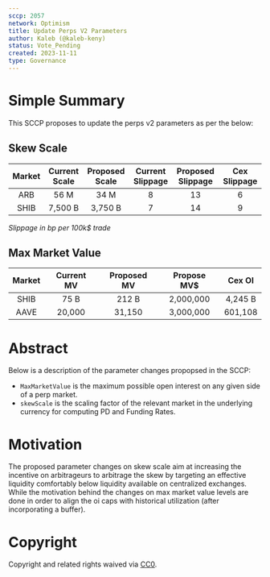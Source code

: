 ```yaml
---
sccp: 2057
network: Optimism
title: Update Perps V2 Parameters
author: Kaleb (@kaleb-keny)
status: Vote_Pending
created: 2023-11-11
type: Governance
---
```


# Simple Summary

This SCCP proposes to update the perps v2 parameters as per the below:

## Skew Scale

| **Market** | **Current Scale** | **Proposed Scale** | **Current Slippage** | **Proposed Slippage** | **Cex Slippage** |
|:----------:|:-----------------:|:------------------:|:--------------------:|:---------------------:|:----------------:|
|     ARB    |        56 M       |        34 M        |           8          |           13          |         6        |
|    SHIB    |      7,500 B      |       3,750 B      |           7          |           14          |         9        |

*Slippage in bp per 100k$ trade*

## Max Market Value

| **Market** | **Current MV** | **Proposed MV** | **Propose MV$** | **Cex OI** |
|:----------:|:--------------:|:---------------:|:---------------:|:----------:|
|    SHIB    |      75 B      |      212 B      |    2,000,000    |   4,245 B  |
|    AAVE    |     20,000     |      31,150     |    3,000,000    |   601,108  |

# Abstract

Below is a description of the parameter changes propopsed in the SCCP:
- `MaxMarketValue` is the maximum possible open interest on any given side of a perp market.
- `skewScale` is the scaling factor of the relevant market in the underlying currency for computing PD and Funding Rates.

# Motivation

The proposed parameter changes on skew scale aim at increasing the incentive on arbitrageurs to arbitrage the skew by targeting an effective liquidity comfortably below liquidity available on centralized exchanges. While the motivation behind the changes on max market value levels are done in order to align the oi caps with historical utilization (after incorporating a buffer). 

# Copyright

Copyright and related rights waived via [CC0](https://creativecommons.org/publicdomain/zero/1.0/).


